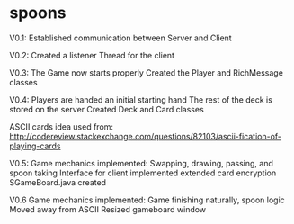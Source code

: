 # spoons

V0.1:
Established communication between Server and Client

V0.2:
Created a listener Thread for the client

V0.3:
The Game now starts properly
Created the Player and RichMessage classes

V0.4: Players are handed an initial starting hand
The rest of the deck is stored on the server
Created Deck and Card classes

ASCII cards idea used from:
http://codereview.stackexchange.com/questions/82103/ascii-fication-of-playing-cards

V0.5: Game mechanics implemented: Swapping, drawing, passing, and spoon taking
Interface for client implemented
extended card encryption
SGameBoard.java created

V0.6 Game mechanics implemented: Game finishing naturally, spoon logic
Moved away from ASCII
Resized gameboard window

